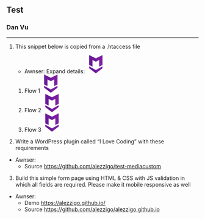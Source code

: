 ## Test
### Dan Vu

-----

1. This snippet below is copied from a .htaccess file
    - Awnser: Expand details:
        ![Expand details][logo]

    1. Flow 1
        ![flow 1][logo]
    2. Flow 2
        ![flow 2][logo]
    3. Flow 3
        ![flow 3][logo]

[logo]: https://github.com/adam-p/markdown-here/raw/master/src/common/images/icon48.png "Logo Title Text 2"

2. Write a WordPress plugin called “I Love Coding” with these requirements
- Awnser: 
    - Source https://github.com/alezzigo/test-mediacustom
3. Build this simple form page using HTML & CSS with JS validation in which all
fields are required. Please make it mobile responsive as well

- Awnser:
    - Demo https://alezzigo.github.io/
    - Source https://github.com/alezzigo/alezzigo.github.io
